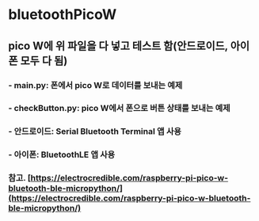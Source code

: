 # bluetoothPicoW

## pico W에 위 파일을 다 넣고 테스트 함(안드로이드, 아이폰 모두 다 됨)
### - main.py: 폰에서 pico W로 데이터를 보내는 예제
### - checkButton.py: pico W에서 폰으로 버튼 상태를 보내는 예제

### - 안드로이드: Serial Bluetooth Terminal 앱 사용
### - 아이폰: BluetoothLE 앱 사용

### 참고. [https://electrocredible.com/raspberry-pi-pico-w-bluetooth-ble-micropython/](https://electrocredible.com/raspberry-pi-pico-w-bluetooth-ble-micropython/)
